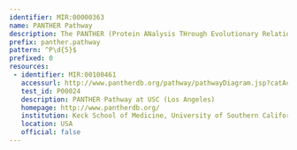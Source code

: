 ```yaml
---
identifier: MIR:00000363
name: PANTHER Pathway
description: The PANTHER (Protein ANalysis THrough Evolutionary Relationships) Classification System is a resource that classifies genes by their functions, using published scientific experimental evidence and evolutionary relationships to predict function even in the absence of direct experimental evidence. The PANTHER Pathway collection references pathway information, primarily for signaling pathways, each with subfamilies and protein sequences mapped to individual pathway components.
prefix: panther.pathway
pattern: ^P\d{5}$
prefixed: 0
resources:
 - identifier: MIR:00100461
   accessurl: http://www.pantherdb.org/pathway/pathwayDiagram.jsp?catAccession=${id}
   test_id: P00024
   description: PANTHER Pathway at USC (Los Angeles)
   homepage: http://www.pantherdb.org/
   institution: Keck School of Medicine, University of Southern California
   location: USA
   official: false
---
```

